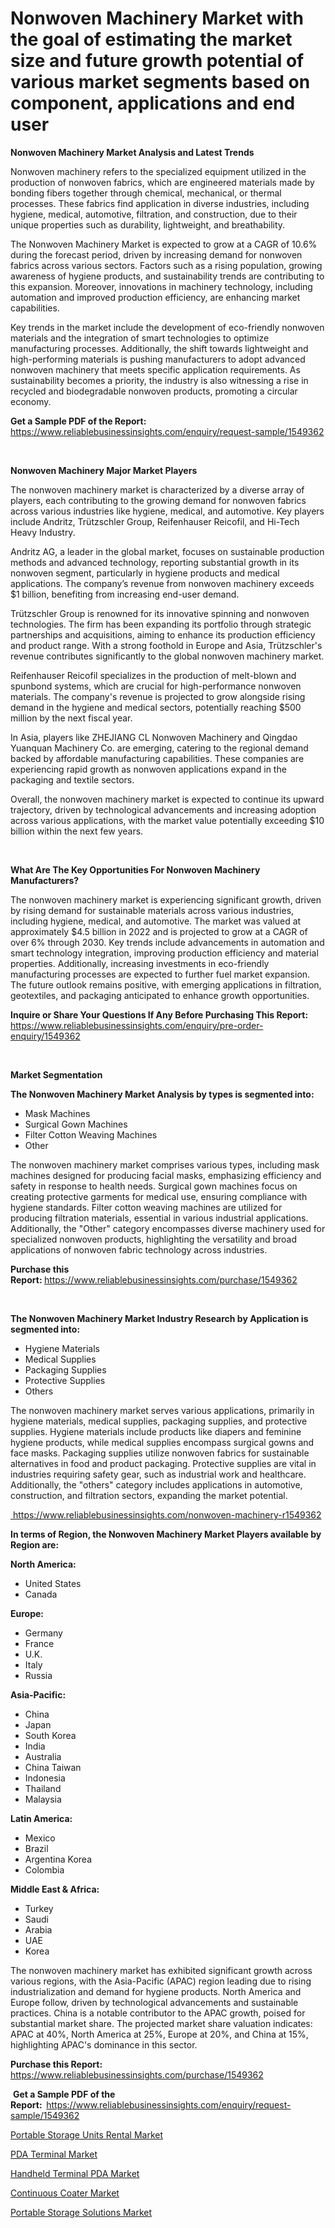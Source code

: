 <p><h1>Nonwoven Machinery Market with the goal of estimating the market size and future growth potential of various market segments based on component, applications and end user</h1></p><p><strong>Nonwoven Machinery Market Analysis and Latest Trends</strong></p>
<p><p>Nonwoven machinery refers to the specialized equipment utilized in the production of nonwoven fabrics, which are engineered materials made by bonding fibers together through chemical, mechanical, or thermal processes. These fabrics find application in diverse industries, including hygiene, medical, automotive, filtration, and construction, due to their unique properties such as durability, lightweight, and breathability.</p><p>The Nonwoven Machinery Market is expected to grow at a CAGR of 10.6% during the forecast period, driven by increasing demand for nonwoven fabrics across various sectors. Factors such as a rising population, growing awareness of hygiene products, and sustainability trends are contributing to this expansion. Moreover, innovations in machinery technology, including automation and improved production efficiency, are enhancing market capabilities.</p><p>Key trends in the market include the development of eco-friendly nonwoven materials and the integration of smart technologies to optimize manufacturing processes. Additionally, the shift towards lightweight and high-performing materials is pushing manufacturers to adopt advanced nonwoven machinery that meets specific application requirements. As sustainability becomes a priority, the industry is also witnessing a rise in recycled and biodegradable nonwoven products, promoting a circular economy.</p></p>
<p><strong>Get a Sample PDF of the Report:&nbsp;</strong> <a href="https://www.reliablebusinessinsights.com/enquiry/request-sample/1549362?utm_campaign=96&utm_medium=2&utm_source=Github&utm_content=ia&utm_term=20022025&utm_id=nonwoven-machinery">https://www.reliablebusinessinsights.com/enquiry/request-sample/1549362</a></p>
<p>&nbsp;</p>
<p><strong>Nonwoven Machinery Major Market Players</strong></p>
<p><p>The nonwoven machinery market is characterized by a diverse array of players, each contributing to the growing demand for nonwoven fabrics across various industries like hygiene, medical, and automotive. Key players include Andritz, Trützschler Group, Reifenhauser Reicofil, and Hi-Tech Heavy Industry. </p><p>Andritz AG, a leader in the global market, focuses on sustainable production methods and advanced technology, reporting substantial growth in its nonwoven segment, particularly in hygiene products and medical applications. The company’s revenue from nonwoven machinery exceeds $1 billion, benefiting from increasing end-user demand.</p><p>Trützschler Group is renowned for its innovative spinning and nonwoven technologies. The firm has been expanding its portfolio through strategic partnerships and acquisitions, aiming to enhance its production efficiency and product range. With a strong foothold in Europe and Asia, Trützschler's revenue contributes significantly to the global nonwoven machinery market.</p><p>Reifenhauser Reicofil specializes in the production of melt-blown and spunbond systems, which are crucial for high-performance nonwoven materials. The company's revenue is projected to grow alongside rising demand in the hygiene and medical sectors, potentially reaching $500 million by the next fiscal year.</p><p>In Asia, players like ZHEJIANG CL Nonwoven Machinery and Qingdao Yuanquan Machinery Co. are emerging, catering to the regional demand backed by affordable manufacturing capabilities. These companies are experiencing rapid growth as nonwoven applications expand in the packaging and textile sectors.</p><p>Overall, the nonwoven machinery market is expected to continue its upward trajectory, driven by technological advancements and increasing adoption across various applications, with the market value potentially exceeding $10 billion within the next few years.</p></p>
<p>&nbsp;</p>
<p><strong>What Are The Key Opportunities For Nonwoven Machinery Manufacturers?</strong></p>
<p><p>The nonwoven machinery market is experiencing significant growth, driven by rising demand for sustainable materials across various industries, including hygiene, medical, and automotive. The market was valued at approximately $4.5 billion in 2022 and is projected to grow at a CAGR of over 6% through 2030. Key trends include advancements in automation and smart technology integration, improving production efficiency and material properties. Additionally, increasing investments in eco-friendly manufacturing processes are expected to further fuel market expansion. The future outlook remains positive, with emerging applications in filtration, geotextiles, and packaging anticipated to enhance growth opportunities.</p></p>
<p><strong>Inquire or Share Your Questions If Any Before Purchasing This Report:</strong> <a href="https://www.reliablebusinessinsights.com/enquiry/pre-order-enquiry/1549362?utm_campaign=96&utm_medium=2&utm_source=Github&utm_content=ia&utm_term=20022025&utm_id=nonwoven-machinery">https://www.reliablebusinessinsights.com/enquiry/pre-order-enquiry/1549362</a></p>
<p>&nbsp;</p>
<p><strong>Market Segmentation</strong></p>
<p><strong>The Nonwoven Machinery Market Analysis by types is segmented into:</strong></p>
<p><ul><li>Mask Machines</li><li>Surgical Gown Machines</li><li>Filter Cotton Weaving Machines</li><li>Other</li></ul></p>
<p><p>The nonwoven machinery market comprises various types, including mask machines designed for producing facial masks, emphasizing efficiency and safety in response to health needs. Surgical gown machines focus on creating protective garments for medical use, ensuring compliance with hygiene standards. Filter cotton weaving machines are utilized for producing filtration materials, essential in various industrial applications. Additionally, the "Other" category encompasses diverse machinery used for specialized nonwoven products, highlighting the versatility and broad applications of nonwoven fabric technology across industries.</p></p>
<p><strong>Purchase this Report:&nbsp;</strong><a href="https://www.reliablebusinessinsights.com/purchase/1549362?utm_campaign=96&utm_medium=2&utm_source=Github&utm_content=ia&utm_term=20022025&utm_id=nonwoven-machinery">https://www.reliablebusinessinsights.com/purchase/1549362</a></p>
<p>&nbsp;</p>
<p><strong>The Nonwoven Machinery Market Industry Research by Application is segmented into:</strong></p>
<p><ul><li>Hygiene Materials</li><li>Medical Supplies</li><li>Packaging Supplies</li><li>Protective Supplies</li><li>Others</li></ul></p>
<p><p>The nonwoven machinery market serves various applications, primarily in hygiene materials, medical supplies, packaging supplies, and protective supplies. Hygiene materials include products like diapers and feminine hygiene products, while medical supplies encompass surgical gowns and face masks. Packaging supplies utilize nonwoven fabrics for sustainable alternatives in food and product packaging. Protective supplies are vital in industries requiring safety gear, such as industrial work and healthcare. Additionally, the "others" category includes applications in automotive, construction, and filtration sectors, expanding the market potential.</p></p>
<p><a href="https://www.reliablebusinessinsights.com/nonwoven-machinery-r1549362?utm_campaign=96&utm_medium=2&utm_source=Github&utm_content=ia&utm_term=20022025&utm_id=nonwoven-machinery">&nbsp;https://www.reliablebusinessinsights.com/nonwoven-machinery-r1549362</a></p>
<p><strong>In terms of Region, the Nonwoven Machinery Market Players available by Region are:</strong></p>
<p>
    <p> <strong> North America: </strong>
        <ul>
            <li>United States</li>
            <li>Canada</li>
        </ul>
        </p> 
    <p> <strong> Europe: </strong>
        <ul>
            <li>Germany</li>
            <li>France</li>
            <li>U.K.</li>
            <li>Italy</li>
            <li>Russia</li>
        </ul>
        </p> 
    <p> <strong> Asia-Pacific: </strong>
        <ul>
            <li>China</li>
            <li>Japan</li>
            <li>South Korea</li>
            <li>India</li>
            <li>Australia</li>
            <li>China Taiwan</li>
            <li>Indonesia</li>
            <li>Thailand</li>
            <li>Malaysia</li>
        </ul>
        </p> 
    <p> <strong> Latin America: </strong>
        <ul>
            <li>Mexico</li>
            <li>Brazil</li>
            <li>Argentina Korea</li>
            <li>Colombia</li>
        </ul>
        </p> 
    <p> <strong> Middle East & Africa: </strong>
        <ul>
            <li>Turkey</li>
            <li>Saudi</li>
            <li>Arabia</li>
            <li>UAE</li>
            <li>Korea</li>
        </ul>
    </p>
    </p>
<p><p>The nonwoven machinery market has exhibited significant growth across various regions, with the Asia-Pacific (APAC) region leading due to rising industrialization and demand for hygiene products. North America and Europe follow, driven by technological advancements and sustainable practices. China is a notable contributor to the APAC growth, poised for substantial market share. The projected market share valuation indicates: APAC at 40%, North America at 25%, Europe at 20%, and China at 15%, highlighting APAC's dominance in this sector.</p></p>
<p><strong>Purchase this Report: </strong><a href="https://www.reliablebusinessinsights.com/purchase/1549362?utm_campaign=96&utm_medium=2&utm_source=Github&utm_content=ia&utm_term=20022025&utm_id=nonwoven-machinery">https://www.reliablebusinessinsights.com/purchase/1549362</a></p>
<p>&nbsp;<strong>Get a Sample PDF of the Report:&nbsp;&nbsp;</strong><a href="https://www.reliablebusinessinsights.com/enquiry/request-sample/1549362?utm_campaign=96&utm_medium=2&utm_source=Github&utm_content=ia&utm_term=20022025&utm_id=nonwoven-machinery">https://www.reliablebusinessinsights.com/enquiry/request-sample/1549362</a></p>
<p><strong></strong></p>
<p><p><a href="https://github.com/koomanprudy/Market-Research-Report-List-1/blob/main/portable-storage-units-rental-market.md?utm_campaign=96&utm_medium=2&utm_source=Github&utm_content=ia&utm_term=20022025&utm_id=nonwoven-machinery">Portable Storage Units Rental Market</a></p><p><a href="https://github.com/tiagoamicijo/Market-Research-Report-List-1/blob/main/pda-terminal-market.md?utm_campaign=96&utm_medium=2&utm_source=Github&utm_content=ia&utm_term=20022025&utm_id=nonwoven-machinery">PDA Terminal Market</a></p><p><a href="https://github.com/rigelciara0p/Market-Research-Report-List-1/blob/main/handheld-terminal-pda-market.md?utm_campaign=96&utm_medium=2&utm_source=Github&utm_content=ia&utm_term=20022025&utm_id=nonwoven-machinery">Handheld Terminal PDA Market</a></p><p><a href="https://github.com/wwwkeltoum/Market-Research-Report-List-5/blob/main/continuous-coater-market.md?utm_campaign=96&utm_medium=2&utm_source=Github&utm_content=ia&utm_term=20022025&utm_id=nonwoven-machinery">Continuous Coater Market</a></p><p><a href="https://github.com/boltermuseke/Market-Research-Report-List-1/blob/main/portable-storage-solutions-market.md?utm_campaign=96&utm_medium=2&utm_source=Github&utm_content=ia&utm_term=20022025&utm_id=nonwoven-machinery">Portable Storage Solutions Market</a></p></p>